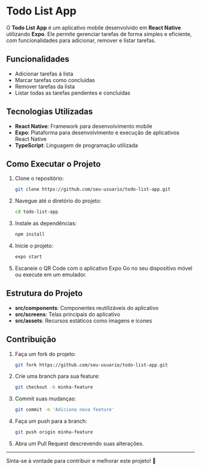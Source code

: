 # Todo List App

O **Todo List App** é um aplicativo mobile desenvolvido em **React Native** utilizando **Expo**. Ele permite gerenciar tarefas de forma simples e eficiente, com funcionalidades para adicionar, remover e listar tarefas.

## Funcionalidades

- Adicionar tarefas à lista
- Marcar tarefas como concluídas
- Remover tarefas da lista
- Listar todas as tarefas pendentes e concluídas

## Tecnologias Utilizadas

- **React Native**: Framework para desenvolvimento mobile
- **Expo**: Plataforma para desenvolvimento e execução de aplicativos React Native
- **TypeScript**: Linguagem de programação utilizada

## Como Executar o Projeto

1. Clone o repositório:
    ```sh
    git clone https://github.com/seu-usuario/todo-list-app.git
    ```
2. Navegue até o diretório do projeto:
    ```sh
    cd todo-list-app
    ```
3. Instale as dependências:
    ```sh
    npm install
    ```
4. Inicie o projeto:
    ```sh
    expo start
    ```
5. Escaneie o QR Code com o aplicativo Expo Go no seu dispositivo móvel ou execute em um emulador.

## Estrutura do Projeto

- **src/components**: Componentes reutilizáveis do aplicativo
- **src/screens**: Telas principais do aplicativo
- **src/assets**: Recursos estáticos como imagens e ícones

## Contribuição

1. Faça um fork do projeto:
    ```sh
    git fork https://github.com/seu-usuario/todo-list-app.git
    ```
2. Crie uma branch para sua feature:
    ```sh
    git checkout -b minha-feature
    ```
3. Commit suas mudanças:
    ```sh
    git commit -m 'Adiciona nova feature'
    ```
4. Faça um push para a branch:
    ```sh
    git push origin minha-feature
    ```
5. Abra um Pull Request descrevendo suas alterações.

---
Sinta-se à vontade para contribuir e melhorar este projeto! 🚀